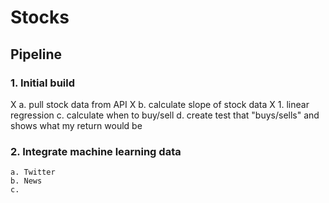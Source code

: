 # Stocks
## Pipeline
### 1. Initial build 
  X a. pull stock data from API
  X b. calculate slope of stock data
  X     1. linear regression
    c. calculate when to buy/sell
    d. create test that "buys/sells" and shows what my return would be

### 2. Integrate machine learning data
    a. Twitter
    b. News
    c. 